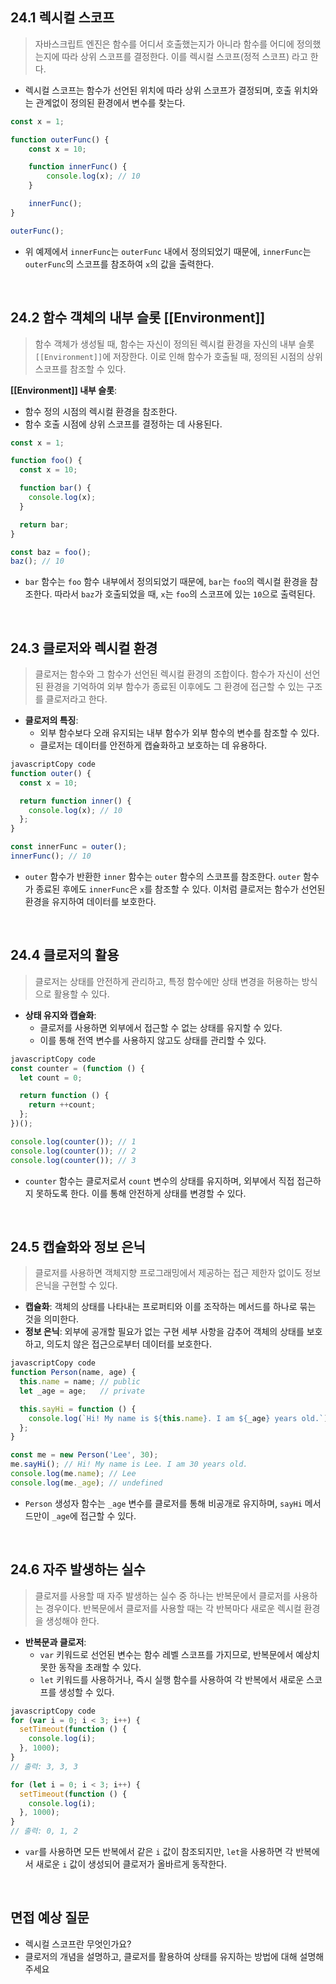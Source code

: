 ## 24.1 렉시컬 스코프

> 자바스크립트 엔진은 함수를 어디서 호출했는지가 아니라 함수를 어디에 정의했는지에 따라 상위 스코프를 결정한다. 이를 렉시컬 스코프(정적 스코프) 라고 한다.
> 
- 렉시컬 스코프는 함수가 선언된 위치에 따라 상위 스코프가 결정되며, 호출 위치와는 관계없이 정의된 환경에서 변수를 찾는다.

```jsx
const x = 1;

function outerFunc() {
    const x = 10;

    function innerFunc() {
        console.log(x); // 10
    }

    innerFunc();
}

outerFunc();
```

- 위 예제에서 `innerFunc`는 `outerFunc` 내에서 정의되었기 때문에, `innerFunc`는 `outerFunc`의 스코프를 참조하여 `x`의 값을 출력한다.
<br>

## 24.2 함수 객체의 내부 슬롯 [[Environment]]

> 함수 객체가 생성될 때, 함수는 자신이 정의된 렉시컬 환경을 자신의 내부 슬롯 `[[Environment]]`에 저장한다. 이로 인해 함수가 호출될 때, 정의된 시점의 상위 스코프를 참조할 수 있다.
> 

**[[Environment]] 내부 슬롯**:

- 함수 정의 시점의 렉시컬 환경을 참조한다.
- 함수 호출 시점에 상위 스코프를 결정하는 데 사용된다.

```jsx
const x = 1;

function foo() {
  const x = 10;

  function bar() {
    console.log(x);
  }

  return bar;
}

const baz = foo();
baz(); // 10
```

- `bar` 함수는 `foo` 함수 내부에서 정의되었기 때문에, `bar`는 `foo`의 렉시컬 환경을 참조한다. 따라서 `baz`가 호출되었을 때, `x`는 `foo`의 스코프에 있는 `10`으로 출력된다.
<br>

## 24.3 클로저와 렉시컬 환경

> 클로저는 함수와 그 함수가 선언된 렉시컬 환경의 조합이다. 함수가 자신이 선언된 환경을 기억하여 외부 함수가 종료된 이후에도 그 환경에 접근할 수 있는 구조를 클로저라고 한다.
> 
- **클로저의 특징**:
    - 외부 함수보다 오래 유지되는 내부 함수가 외부 함수의 변수를 참조할 수 있다.
    - 클로저는 데이터를 안전하게 캡슐화하고 보호하는 데 유용하다.

```jsx
javascriptCopy code
function outer() {
  const x = 10;

  return function inner() {
    console.log(x); // 10
  };
}

const innerFunc = outer();
innerFunc(); // 10
```

- `outer` 함수가 반환한 `inner` 함수는 `outer` 함수의 스코프를 참조한다. `outer` 함수가 종료된 후에도 `innerFunc`은 `x`를 참조할 수 있다. 이처럼 클로저는 함수가 선언된 환경을 유지하여 데이터를 보호한다.
<br>

## 24.4 클로저의 활용

> 클로저는 상태를 안전하게 관리하고, 특정 함수에만 상태 변경을 허용하는 방식으로 활용할 수 있다.
> 
- **상태 유지와 캡슐화**:
    - 클로저를 사용하면 외부에서 접근할 수 없는 상태를 유지할 수 있다.
    - 이를 통해 전역 변수를 사용하지 않고도 상태를 관리할 수 있다.

```jsx
javascriptCopy code
const counter = (function () {
  let count = 0;

  return function () {
    return ++count;
  };
})();

console.log(counter()); // 1
console.log(counter()); // 2
console.log(counter()); // 3
```

- `counter` 함수는 클로저로서 `count` 변수의 상태를 유지하며, 외부에서 직접 접근하지 못하도록 한다. 이를 통해 안전하게 상태를 변경할 수 있다.
<br>

## 24.5 캡슐화와 정보 은닉

> 클로저를 사용하면 객체지향 프로그래밍에서 제공하는 접근 제한자 없이도 정보 은닉을 구현할 수 있다.
> 
- **캡슐화**: 객체의 상태를 나타내는 프로퍼티와 이를 조작하는 메서드를 하나로 묶는 것을 의미한다.
- **정보 은닉**: 외부에 공개할 필요가 없는 구현 세부 사항을 감추어 객체의 상태를 보호하고, 의도치 않은 접근으로부터 데이터를 보호한다.

```jsx
javascriptCopy code
function Person(name, age) {
  this.name = name; // public
  let _age = age;   // private

  this.sayHi = function () {
    console.log(`Hi! My name is ${this.name}. I am ${_age} years old.`);
  };
}

const me = new Person('Lee', 30);
me.sayHi(); // Hi! My name is Lee. I am 30 years old.
console.log(me.name); // Lee
console.log(me._age); // undefined
```

- `Person` 생성자 함수는 `_age` 변수를 클로저를 통해 비공개로 유지하며, `sayHi` 메서드만이 `_age`에 접근할 수 있다.
<br>

## 24.6 자주 발생하는 실수

> 클로저를 사용할 때 자주 발생하는 실수 중 하나는 반복문에서 클로저를 사용하는 경우이다. 반복문에서 클로저를 사용할 때는 각 반복마다 새로운 렉시컬 환경을 생성해야 한다.
> 
- **반복문과 클로저**:
    - `var` 키워드로 선언된 변수는 함수 레벨 스코프를 가지므로, 반복문에서 예상치 못한 동작을 초래할 수 있다.
    - `let` 키워드를 사용하거나, 즉시 실행 함수를 사용하여 각 반복에서 새로운 스코프를 생성할 수 있다.

```jsx
javascriptCopy code
for (var i = 0; i < 3; i++) {
  setTimeout(function () {
    console.log(i);
  }, 1000);
}
// 출력: 3, 3, 3

for (let i = 0; i < 3; i++) {
  setTimeout(function () {
    console.log(i);
  }, 1000);
}
// 출력: 0, 1, 2
```

- `var`를 사용하면 모든 반복에서 같은 `i` 값이 참조되지만, `let`을 사용하면 각 반복에서 새로운 `i` 값이 생성되어 클로저가 올바르게 동작한다.
<br>

## 면접 예상 질문

- 렉시컬 스코프란 무엇인가요?
- 클로저의 개념을 설명하고, 클로저를 활용하여 상태를 유지하는 방법에 대해 설명해주세요
